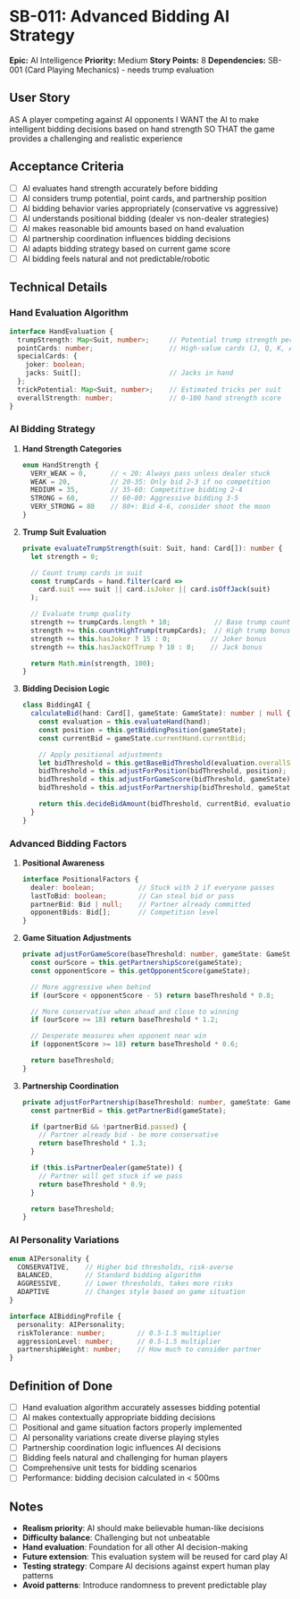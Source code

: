 # SB-011: Advanced Bidding AI Strategy

**Epic:** AI Intelligence
**Priority:** Medium
**Story Points:** 8
**Dependencies:** SB-001 (Card Playing Mechanics) - needs trump evaluation

## User Story

AS A player competing against AI opponents
I WANT the AI to make intelligent bidding decisions based on hand strength
SO THAT the game provides a challenging and realistic experience

## Acceptance Criteria

- [ ] AI evaluates hand strength accurately before bidding
- [ ] AI considers trump potential, point cards, and partnership position
- [ ] AI bidding behavior varies appropriately (conservative vs aggressive)
- [ ] AI understands positional bidding (dealer vs non-dealer strategies)
- [ ] AI makes reasonable bid amounts based on hand evaluation
- [ ] AI partnership coordination influences bidding decisions
- [ ] AI adapts bidding strategy based on current game score
- [ ] AI bidding feels natural and not predictable/robotic

## Technical Details

### Hand Evaluation Algorithm

```typescript
interface HandEvaluation {
  trumpStrength: Map<Suit, number>;     // Potential trump strength per suit
  pointCards: number;                   // High-value cards (J, Q, K, A, 10)
  specialCards: {
    joker: boolean;
    jacks: Suit[];                      // Jacks in hand
  };
  trickPotential: Map<Suit, number>;    // Estimated tricks per suit
  overallStrength: number;              // 0-100 hand strength score
}
```

### AI Bidding Strategy

1. **Hand Strength Categories**

   ```typescript
   enum HandStrength {
     VERY_WEAK = 0,      // < 20: Always pass unless dealer stuck
     WEAK = 20,          // 20-35: Only bid 2-3 if no competition
     MEDIUM = 35,        // 35-60: Competitive bidding 2-4
     STRONG = 60,        // 60-80: Aggressive bidding 3-5
     VERY_STRONG = 80    // 80+: Bid 4-6, consider shoot the moon
   }
   ```

2. **Trump Suit Evaluation**

   ```typescript
   private evaluateTrumpStrength(suit: Suit, hand: Card[]): number {
     let strength = 0;

     // Count trump cards in suit
     const trumpCards = hand.filter(card =>
       card.suit === suit || card.isJoker || card.isOffJack(suit)
     );

     // Evaluate trump quality
     strength += trumpCards.length * 10;           // Base trump count
     strength += this.countHighTrump(trumpCards);  // High trump bonus
     strength += this.hasJoker ? 15 : 0;          // Joker bonus
     strength += this.hasJackOfTrump ? 10 : 0;    // Jack bonus

     return Math.min(strength, 100);
   }
   ```

3. **Bidding Decision Logic**

   ```typescript
   class BiddingAI {
     calculateBid(hand: Card[], gameState: GameState): number | null {
       const evaluation = this.evaluateHand(hand);
       const position = this.getBiddingPosition(gameState);
       const currentBid = gameState.currentHand.currentBid;

       // Apply positional adjustments
       let bidThreshold = this.getBaseBidThreshold(evaluation.overallStrength);
       bidThreshold = this.adjustForPosition(bidThreshold, position);
       bidThreshold = this.adjustForGameScore(bidThreshold, gameState);
       bidThreshold = this.adjustForPartnership(bidThreshold, gameState);

       return this.decideBidAmount(bidThreshold, currentBid, evaluation);
     }
   }
   ```

### Advanced Bidding Factors

1. **Positional Awareness**

   ```typescript
   interface PositionalFactors {
     dealer: boolean;           // Stuck with 2 if everyone passes
     lastToBid: boolean;        // Can steal bid or pass
     partnerBid: Bid | null;    // Partner already committed
     opponentBids: Bid[];       // Competition level
   }
   ```

2. **Game Situation Adjustments**

   ```typescript
   private adjustForGameScore(baseThreshold: number, gameState: GameState): number {
     const ourScore = this.getPartnershipScore(gameState);
     const opponentScore = this.getOpponentScore(gameState);

     // More aggressive when behind
     if (ourScore < opponentScore - 5) return baseThreshold * 0.8;

     // More conservative when ahead and close to winning
     if (ourScore >= 18) return baseThreshold * 1.2;

     // Desperate measures when opponent near win
     if (opponentScore >= 18) return baseThreshold * 0.6;

     return baseThreshold;
   }
   ```

3. **Partnership Coordination**

   ```typescript
   private adjustForPartnership(baseThreshold: number, gameState: GameState): number {
     const partnerBid = this.getPartnerBid(gameState);

     if (partnerBid && !partnerBid.passed) {
       // Partner already bid - be more conservative
       return baseThreshold * 1.3;
     }

     if (this.isPartnerDealer(gameState)) {
       // Partner will get stuck if we pass
       return baseThreshold * 0.9;
     }

     return baseThreshold;
   }
   ```

### AI Personality Variations

```typescript
enum AIPersonality {
  CONSERVATIVE,    // Higher bid thresholds, risk-averse
  BALANCED,        // Standard bidding algorithm
  AGGRESSIVE,      // Lower thresholds, takes more risks
  ADAPTIVE         // Changes style based on game situation
}

interface AIBiddingProfile {
  personality: AIPersonality;
  riskTolerance: number;        // 0.5-1.5 multiplier
  aggressionLevel: number;      // 0.5-1.5 multiplier
  partnershipWeight: number;    // How much to consider partner
}
```

## Definition of Done

- [ ] Hand evaluation algorithm accurately assesses bidding potential
- [ ] AI makes contextually appropriate bidding decisions
- [ ] Positional and game situation factors properly implemented
- [ ] AI personality variations create diverse playing styles
- [ ] Partnership coordination logic influences AI decisions
- [ ] Bidding feels natural and challenging for human players
- [ ] Comprehensive unit tests for bidding scenarios
- [ ] Performance: bidding decision calculated in < 500ms

## Notes

- **Realism priority**: AI should make believable human-like decisions
- **Difficulty balance**: Challenging but not unbeatable
- **Hand evaluation**: Foundation for all other AI decision-making
- **Future extension**: This evaluation system will be reused for card play AI
- **Testing strategy**: Compare AI decisions against expert human play patterns
- **Avoid patterns**: Introduce randomness to prevent predictable play
